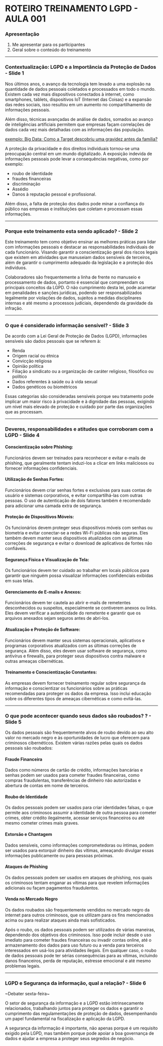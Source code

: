 # ROTEIRO TREINAMENTO LGPD - AULA 001

### Apresentação

1. Me apresentar para os participantes 
2. Geral sobre o conteúdo do treinamento

---

### Contextualização: LGPD e a Importância da Proteção de Dados - Slide 1

Nos últimos anos, o avanço da tecnologia tem levado a uma explosão na quantidade de dados pessoais coletados e processados em todo o mundo. Existem cada vez mais dispositivos conectados à internet, como smartphones, tablets, dispositivos IoT (Internet das Coisas) e a expansão das redes sociais, isso resultou em um aumento no compartilhamento de informações pessoais.

Além disso, técnicas avançadas de análise de dados, somados ao avanço de inteligências artificiais permitem que empresas façam correlações de dados cada vez mais detalhadas com as informações das população.

[exemplo: Big Data: Como a Target descobriu uma gravidez antes da família?](https://conteudos.guide.com.br/textos/big-data-como-a-target-descobriu-uma-gravidez-antes-da-propria-familia/)

A proteção da privacidade e dos direitos individuais tornou-se uma preocupação central em um mundo digitalizado. A exposição indevida de informações pessoais pode levar a consequências negativas, como por exemplo:

- roubo de identidade
- fraudes financeiras
- discriminação
- Assédio
- Danos à reputação pessoal e profissional.
    
Além disso, a falta de proteção dos dados pode minar a confiança do público nas empresas e instituições que coletam e processam essas informações.

---

### Porque este treinamento esta sendo aplicado? - Slide 2

Este treinamento tem como objetivo ensinar as melhores práticas para lidar com informações pessoais e destacar as responsabilidades individuais de cada funcionário. Visando garantir a conscientização geral dos riscos legais que existem em atividades que manuseiam dados sensíveis de terceiros, além de garantir o cumprimento adequado da legislação e a proteção dos indivíduos.

Colaboradores são frequentemente a linha de frente no manuseio e processamento de dados, portanto é essencial que compreendam os principais conceitos da LGPD. O não cumprimento desta lei, pode acarretar em penalidades e sanções jurídicas, podendo ser responsabilizados legalmente por violações de dados, sujeitos a medidas disciplinares internas e até mesmo a processos judiciais, dependendo da gravidade da infração.

---

### O que é considerado informação sensível? - Slide 3

De acordo com a Lei Geral de Proteção de Dados (LGPD), informações sensíveis são dados pessoais que se referem à:

 - Renda
 - Origem racial ou étnica
 - Convicção religiosa
 - Opinião política
 - Filiação a sindicato ou a organização de caráter religioso, filosófico ou político
 - Dados referentes à saúde ou à vida sexual
 - Dados genéticos ou biométricos
 
Essas categorias são consideradas sensíveis porque seu tratamento pode implicar um maior risco à privacidade e à dignidade das pessoas, exigindo um nível mais elevado de proteção e cuidado por parte das organizações que as processam.

---

### Deveres, responsabilidades e atitudes que corroboram com a LGPD - Slide 4

#### Conscientização sobre Phishing:
Funcionários devem ser treinados para reconhecer e evitar e-mails de phishing, que geralmente tentam induzi-los a clicar em links maliciosos ou fornecer informações confidenciais.

#### Utilização de Senhas Fortes:
Funcionários devem criar senhas fortes e exclusivas para suas contas de usuário e sistemas corporativos, e evitar compartilhá-las com outras pessoas. O uso de autenticação de dois fatores também é recomendado para adicionar uma camada extra de segurança.

#### Proteção de Dispositivos Móveis:
Os funcionários devem proteger seus dispositivos móveis com senhas ou biometria e evitar conectar-se a redes Wi-Fi públicas não seguras. Eles também devem manter seus dispositivos atualizados com as últimas correções de segurança e evitar o download de aplicativos de fontes não confiáveis.

#### Segurança Física e Visualização de Tela:
Os funcionários devem ter cuidado ao trabalhar em locais públicos para garantir que ninguém possa visualizar informações confidenciais exibidas em suas telas.

#### Gerenciamento de E-mails e Anexos:
Funcionários devem ter cautela ao abrir e-mails de remetentes desconhecidos ou suspeitos, especialmente se contiverem anexos ou links. Eles devem verificar a autenticidade do remetente e garantir que os arquivos anexados sejam seguros antes de abri-los.

#### Atualização e Proteção de Software:
Funcionários devem manter seus sistemas operacionais, aplicativos e programas corporativos atualizados com as últimas correções de segurança. Além disso, eles devem usar software de segurança, como antivírus e firewalls, para proteger seus dispositivos contra malware e outras ameaças cibernéticas.

#### Treinamento e Conscientização Constantes:
As empresas devem fornecer treinamento regular sobre segurança da informação e conscientizar os funcionários sobre as práticas recomendadas para proteger os dados da empresa. Isso inclui educação sobre os diferentes tipos de ameaças cibernéticas e como evitá-las.

---

### O que pode acontecer quando seus dados são roubados? ? - Slide 5

Os dados pessoais são frequentemente alvos de roubo devido ao seu alto valor no mercado negro e às oportunidades de lucro que oferecem para criminosos cibernéticos. Existem várias razões pelas quais os dados pessoais são roubados:

#### Fraude Financeira
Dados como números de cartão de crédito, informações bancárias e senhas podem ser usados para cometer fraudes financeiras, como compras fraudulentas, transferências de dinheiro não autorizadas e abertura de contas em nome de terceiros.

#### Roubo de Identidade
Os dados pessoais podem ser usados para criar identidades falsas, o que permite aos criminosos assumir a identidade de outra pessoa para cometer crimes, obter crédito ilegalmente, acessar serviços financeiros ou até mesmo cometer crimes mais graves.

#### Extorsão e Chantagem
Dados sensíveis, como informações comprometedoras ou íntimas, podem ser usados para extorquir dinheiro das vítimas, ameaçando divulgar essas informações publicamente ou para pessoas próximas.

#### Ataques de Phishing
Os dados pessoais podem ser usados em ataques de phishing, nos quais os criminosos tentam enganar as vítimas para que revelem informações adicionais ou façam pagamentos fraudulentos.

#### Venda no Mercado Negro
Os dados roubados são frequentemente vendidos no mercado negro da internet para outros criminosos, que os utilizam para os fins mencionados acima ou para realizar ataques ainda mais sofisticados.

Após o roubo, os dados pessoais podem ser utilizados de várias maneiras, dependendo dos objetivos dos criminosos. Isso pode incluir desde o uso imediato para cometer fraudes financeiras ou invadir contas online, até o armazenamento dos dados para uso futuro ou a venda para terceiros interessados em usá-los para atividades ilegais. Em qualquer caso, o roubo de dados pessoais pode ter sérias consequências para as vítimas, incluindo danos financeiros, perda de reputação, estresse emocional e até mesmo problemas legais.

---

### LGPD e Segurança da informação, qual a relação? - Slide 6

~Debater sexta-feira~

O setor de segurança da informação e a LGPD estão intrinsecamente relacionados, trabalhando juntos para proteger os dados e garantir o cumprimento das regulamentações de proteção de dados, desempenhando um papel fundamental na fiscalização e aplicação da LGPD.  

A segurança da informação é importante, não apenas porque é um requisito exigido pela LGPD, mas também porque pode apoiar a boa governança de dados e ajudar a empresa a proteger seus segredos de negócio.
